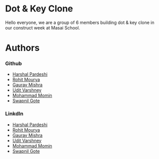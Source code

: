 # Dot & Key Clone
Hello everyone, we are a group of 6 members building dot & key clone in our construct week at Masai School.


# Authors

### Github

- [Harshal Pardeshi](https://github.com/Hashal890)
- [Rohit Mourya](https://github.com/MrRohitMI)
- [Gaurav Mishra](https://github.com/GauravMishra28)
- [Udit Varshney](https://github.com/Uditshetty)
- [Mohammad Momin]()
- [Swapnil Gote](https://github.com/Swwapnil123)


### LinkdIn

- [Harshal Pardeshi](https://www.linkedin.com/in/harshalpardeshi/)
- [Rohit Mourya]()
- [Gaurav Mishra]()
- [Udit Varshney](https://www.linkedin.com/in/udit-varshney-ba678121b/)
- [Mohammad Momin](https://www.linkedin.com/in/momin-mohammad-102304171/)
- [Swapnil Gote]()
